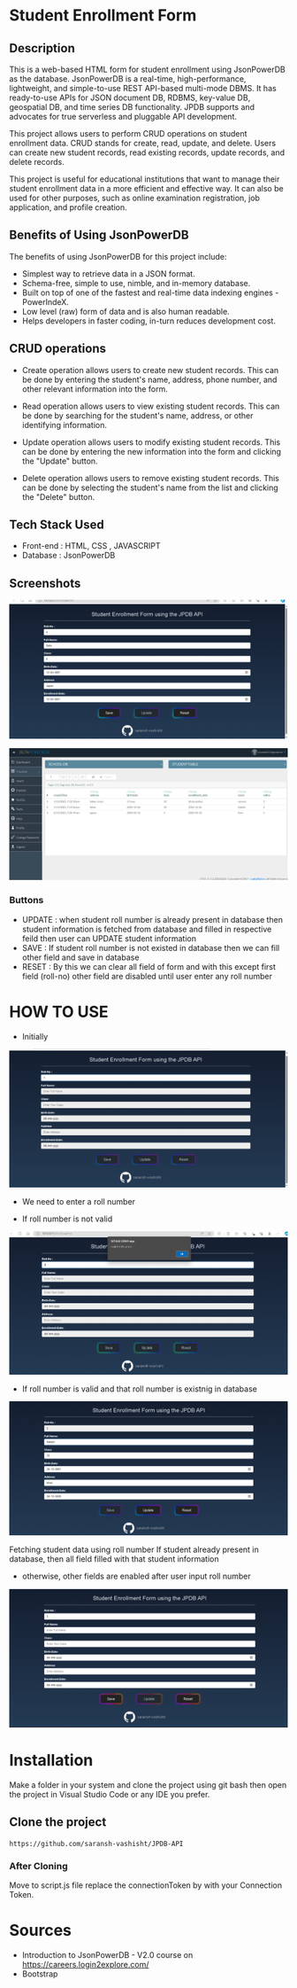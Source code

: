 
# Student Enrollment Form

## Description

This is a web-based HTML form for student enrollment using JsonPowerDB as the database. JsonPowerDB is a real-time, high-performance, lightweight, and simple-to-use REST API-based multi-mode DBMS. It has ready-to-use APIs for JSON document DB, RDBMS, key-value DB, geospatial DB, and time series DB functionality. JPDB supports and advocates for true serverless and pluggable API development.

This project allows users to perform CRUD operations on student enrollment data. CRUD stands for create, read, update, and delete. Users can create new student records, read existing records, update records, and delete records.

This project is useful for educational institutions that want to manage their student enrollment data in a more efficient and effective way. It can also be used for other purposes, such as online examination registration, job application, and profile creation.

## Benefits of Using JsonPowerDB

The benefits of using JsonPowerDB for this project include:

- Simplest way to retrieve data in a JSON format.
- Schema-free, simple to use, nimble, and in-memory database.
- Built on top of one of the fastest and real-time data indexing engines - PowerIndeX.
- Low level (raw) form of data and is also human readable.
- Helps developers in faster coding, in-turn reduces development cost.

## CRUD operations

- Create operation allows users to create new student records. This can be done by entering the student's name, address, phone number, and other relevant information into the form.

- Read operation allows users to view existing student records. This can be done by searching for the student's name, address, or other identifying information.

- Update operation allows users to modify existing student records. This can be done by entering the new information into the form and clicking the "Update" button.

- Delete operation allows users to remove existing student records. This can be done by selecting the student's name from the list and clicking the "Delete" button.

## Tech Stack Used 

- Front-end : HTML, CSS , JAVASCRIPT
- Database : JsonPowerDB

## Screenshots

![App Screenshot](https://github.com/saransh-vashisht/JPDB-API/blob/main/images/Screenshot%202023-11-02%20072518.png)

![Database Screenshot](https://github.com/saransh-vashisht/JPDB-API/blob/main/images/Screenshot%202023-11-02%20072900.png)

### Buttons

- UPDATE : when student roll number is already present in database then student information is fetched from database and filled in respective feild then user can UPDATE student information
- SAVE : If student roll number is not existed in database then we can fill other field and save in database
- RESET : By this we can clear all field of form and with this except first field (roll-no) other field are disabled until user enter any roll number

# HOW TO USE

- Initially

![1](https://github.com/saransh-vashisht/JPDB-API/blob/main/images/1.png)

- We need to enter a roll number

- If roll number is not valid

![2](https://github.com/saransh-vashisht/JPDB-API/blob/main/images/2.png)

- If roll number is valid and that roll number is existnig in database

![3](https://github.com/saransh-vashisht/JPDB-API/blob/main/images/3.png)

Fetching student data using roll number If student already present in database, then all field filled with that student information

- otherwise, other fields are enabled after user input roll number

![4](https://github.com/saransh-vashisht/JPDB-API/blob/main/images/4.png)

# Installation

Make a folder in your system and clone the project using git bash then open the project in Visual Studio Code or any IDE you prefer.

## Clone the project

```
https://github.com/saransh-vashisht/JPDB-API

```

### After Cloning

Move to  script.js file replace the connectionToken by with your Connection Token.

# Sources

- Introduction to JsonPowerDB - V2.0 course on https://careers.login2explore.com/
- Bootstrap








